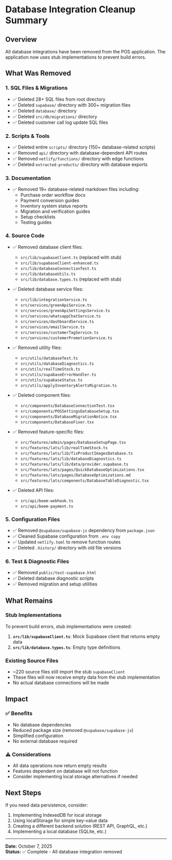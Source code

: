 # Database Integration Cleanup Summary

## Overview
All database integrations have been removed from the POS application. The application now uses stub implementations to prevent build errors.

## What Was Removed

### 1. SQL Files & Migrations
- ✅ Deleted 28+ SQL files from root directory
- ✅ Deleted `supabase/` directory with 300+ migration files
- ✅ Deleted `database/` directory
- ✅ Deleted `src/db/migrations/` directory
- ✅ Deleted customer call log update SQL files

### 2. Scripts & Tools
- ✅ Deleted entire `scripts/` directory (150+ database-related scripts)
- ✅ Removed `api/` directory with database-dependent API routes
- ✅ Removed `netlify/functions/` directory with edge functions
- ✅ Deleted `extracted-products/` directory with database exports

### 3. Documentation
- ✅ Removed 19+ database-related markdown files including:
  - Purchase order workflow docs
  - Payment conversion guides
  - Inventory system status reports
  - Migration and verification guides
  - Setup checklists
  - Testing guides

### 4. Source Code
- ✅ Removed database client files:
  - `src/lib/supabaseClient.ts` (replaced with stub)
  - `src/lib/supabaseClient-enhanced.ts`
  - `src/lib/databaseConnectionTest.ts`
  - `src/lib/databaseUtils.ts`
  - `src/lib/database.types.ts` (replaced with stub)

- ✅ Deleted database service files:
  - `src/lib/integrationService.ts`
  - `src/services/greenApiService.ts`
  - `src/services/greenApiSettingsService.ts`
  - `src/services/whatsappChatService.ts`
  - `src/services/dashboardService.ts`
  - `src/services/emailService.ts`
  - `src/services/customerTagService.ts`
  - `src/services/customerPromotionService.ts`

- ✅ Removed utility files:
  - `src/utils/databaseTest.ts`
  - `src/utils/databaseDiagnostics.ts`
  - `src/utils/realTimeStock.ts`
  - `src/utils/supabaseErrorHandler.ts`
  - `src/utils/supabaseStatus.ts`
  - `src/utils/applyInventoryAlertsMigration.ts`

- ✅ Deleted component files:
  - `src/components/DatabaseConnectionTest.tsx`
  - `src/components/POSSettingsDatabaseSetup.tsx`
  - `src/components/DatabaseMigrationNotice.tsx`
  - `src/components/DatabaseFixer.tsx`

- ✅ Removed feature-specific files:
  - `src/features/admin/pages/DatabaseSetupPage.tsx`
  - `src/features/lats/lib/realTimeStock.ts`
  - `src/features/lats/lib/fixProductImagesDatabase.ts`
  - `src/features/lats/lib/databaseDiagnostics.ts`
  - `src/features/lats/lib/data/provider.supabase.ts`
  - `src/features/lats/pages/QuickDatabaseOptimizations.tsx`
  - `src/features/lats/pages/DatabaseOptimizations.md`
  - `src/features/lats/components/DatabaseTableDiagnostic.tsx`

- ✅ Deleted API files:
  - `src/api/beem-webhook.ts`
  - `src/api/beem-payment.ts`

### 5. Configuration Files
- ✅ Removed `@supabase/supabase-js` dependency from `package.json`
- ✅ Cleaned Supabase configuration from `.env copy`
- ✅ Updated `netlify.toml` to remove function routes
- ✅ Deleted `.history/` directory with old file versions

### 6. Test & Diagnostic Files
- ✅ Removed `public/test-supabase.html`
- ✅ Deleted database diagnostic scripts
- ✅ Removed migration and setup utilities

## What Remains

### Stub Implementations
To prevent build errors, stub implementations were created:

1. **`src/lib/supabaseClient.ts`**: Mock Supabase client that returns empty data
2. **`src/lib/database.types.ts`**: Empty type definitions

### Existing Source Files
- ~220 source files still import the stub `supabaseClient`
- These files will now receive empty data from the stub implementation
- No actual database connections will be made

## Impact

### ✅ Benefits
- No database dependencies
- Reduced package size (removed `@supabase/supabase-js`)
- Simplified configuration
- No external database required

### ⚠️ Considerations
- All data operations now return empty results
- Features dependent on database will not function
- Consider implementing local storage alternatives if needed

## Next Steps

If you need data persistence, consider:
1. Implementing IndexedDB for local storage
2. Using localStorage for simple key-value data
3. Creating a different backend solution (REST API, GraphQL, etc.)
4. Implementing a local database (SQLite, etc.)

---

**Date:** October 7, 2025  
**Status:** ✅ Complete - All database integration removed

